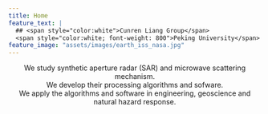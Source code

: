```yaml
---
title: Home
feature_text: |
  ## <span style="color:white">Cunren Liang Group</span>
  <span style="color:white; font-weight: 800">Peking University</span>
feature_image: "assets/images/earth_iss_nasa.jpg"
---
```


<p style="text-align: center;">
<p style="text-align: center;">

<p style="text-align: center; margin-bottom: 0em;  margin-top: 0em;">We study synthetic aperture radar (SAR) and microwave scattering mechanism.
<p style="text-align: center; margin-bottom: 0em;  margin-top: 0em;">We develop their processing algorithms and sofware.
<p style="text-align: center; margin-bottom: -5em;  margin-top: 0em;">We apply the algorithms and software in engineering, geoscience and natural hazard response.
